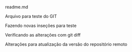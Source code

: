 readme.md

Arquivo para teste do GIT

Fazendo novas inseções para teste

Verificando as alterações com git diff 

Alterações para atualização da versão do repositório remoto
